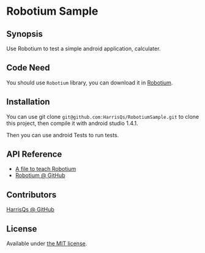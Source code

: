 # Robotium Sample
## Synopsis

Use Robotium to test a simple android application, calculater.

## Code Need

You should use `Robotium` library, you can download it in [Robotium](https://github.com/RobotiumTech/robotium).

## Installation

You can use git clone `git@github.com:HarrisQs/RobotiumSample.git` to clone this project, then compile it with android studio 1.4.1.

Then you can use android Tests to run tests.

## API Reference

* [A file to teach Robotium](https://goo.gl/lrHiwE)
* [Robotium @ GitHub](https://github.com/RobotiumTech/robotium)

## Contributors

[HarrisQs @ GitHub](https://github.com/HarrisQs)

## License

Available under [the MIT license](https://mths.be/mit).
